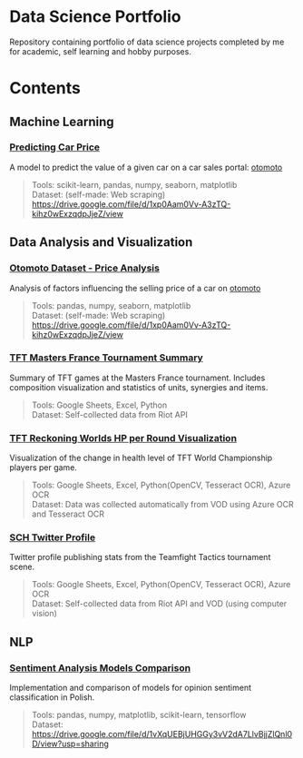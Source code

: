 # Data Science Portfolio

Repository containing portfolio of data science projects completed by me for academic, self learning and hobby purposes. 

# Contents
## Machine Learning
### [Predicting Car Price](./otomoto/CarPricePrediction.ipynb)
A model to predict the value of a given car on a car sales portal: [otomoto](otomoto.pl)
> Tools: scikit-learn, pandas, numpy, seaborn, matplotlib \
> Dataset: (self-made: Web scraping) https://drive.google.com/file/d/1xp0Aam0Vv-A3zTQ-kihz0wExzqdpJjeZ/view

## Data Analysis and Visualization
### [Otomoto Dataset - Price Analysis](./otomoto/OtomotoDatasetAnalysis.ipynb)
Analysis of factors influencing the selling price of a car on [otomoto](otomoto.pl)
> Tools: pandas, numpy, seaborn, matplotlib \
> Dataset: (self-made: Web scraping) https://drive.google.com/file/d/1xp0Aam0Vv-A3zTQ-kihz0wExzqdpJjeZ/view

### [TFT Masters France Tournament Summary](https://docs.google.com/spreadsheets/d/1TkSRw_SEKvABONobUMaWgRIjT_COZbpXqoonykLzwG0/edit?usp=sharing)
Summary of TFT games at the Masters France tournament. Includes composition visualization and statistics of units, synergies and items.
> Tools: Google Sheets, Excel, Python \
> Dataset: Self-collected data from Riot API

### [TFT Reckoning Worlds HP per Round Visualization](https://docs.google.com/spreadsheets/d/1DBf1uIgEjappgOBhx_oL1jap1YZZUUgt22IhSB4wcVQ/edit?usp=sharing)
Visualization of the change in health level of TFT World Championship players per game. 
> Tools: Google Sheets, Excel, Python(OpenCV, Tesseract OCR), Azure OCR \
> Dataset: Data was collected automatically from VOD using Azure OCR and Tesseract OCR

### [SCH Twitter Profile](https://twitter.com/SCH_TFT)
Twitter profile publishing stats from the Teamfight Tactics tournament scene. 
> Tools: Google Sheets, Excel, Python(OpenCV, Tesseract OCR), Azure OCR \
> Dataset: Self-collected data from Riot API and VOD (using computer vision)

## NLP
### [Sentiment Analysis Models Comparison](./sentiment_analysis/SentimentAnalysisModelsComparison.ipynb)
Implementation and comparison of models for opinion sentiment classification in Polish.
> Tools: pandas, numpy, matplotlib, scikit-learn, tensorflow \
> Dataset: https://drive.google.com/file/d/1vXqUEBjUHGGy3vV2dA7LlvBjjZlQnl0D/view?usp=sharing

